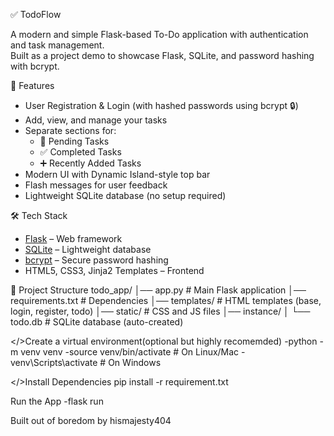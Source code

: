 ✅ TodoFlow

A modern and simple Flask-based To-Do application with authentication and task management.  
Built as a project demo to showcase Flask, SQLite, and password hashing with bcrypt.  


 🚀 Features
- User Registration & Login (with hashed passwords using bcrypt 🔒)
- Add, view, and manage your tasks
- Separate sections for:
  - 📝 Pending Tasks
  - ✅ Completed Tasks
  - ➕ Recently Added Tasks
- Modern UI with Dynamic Island-style top bar
- Flash messages for user feedback
- Lightweight SQLite database (no setup required)



🛠️ Tech Stack
- [Flask](https://flask.palletsprojects.com/) – Web framework
- [SQLite](https://www.sqlite.org/index.html) – Lightweight database
- [bcrypt](https://pypi.org/project/bcrypt/) – Secure password hashing
- HTML5, CSS3, Jinja2 Templates – Frontend



📂 Project Structure
todo_app/
│── app.py            # Main Flask application
│── requirements.txt  # Dependencies
│── templates/        # HTML templates (base, login, register, todo)
│── static/           # CSS and JS files
│── instance/
│    └── todo.db      # SQLite database (auto-created)

</>Create a virtual environment(optional but highly recomemded)
-python -m venv venv
-source venv/bin/activate   # On Linux/Mac
-venv\Scripts\activate      # On Windows

</>Install Dependencies
pip install -r requirement.txt

Run the App
-flask run

Built out of boredom by hismajesty404
